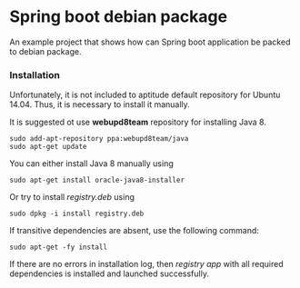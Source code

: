 # Spring boot debian package

An example project that shows how can Spring boot application be packed to debian package.

### Installation

Unfortunately, it is not included to aptitude default repository for Ubuntu 14.04.
Thus, it is necessary to install it manually.

It is suggested ot use **webupd8team** repository for installing Java 8.


```
sudo add-apt-repository ppa:webupd8team/java
sudo apt-get update
```

You can either install Java 8 manually using

```
sudo apt-get install oracle-java8-installer
```

Or try to install *registry.deb* using

```
sudo dpkg -i install registry.deb
```

If transitive dependencies are absent, use the following command: 

```
sudo apt-get -fy install
```

If there are no errors in installation log, then *registry app* with all required dependencies is installed and launched successfully. 